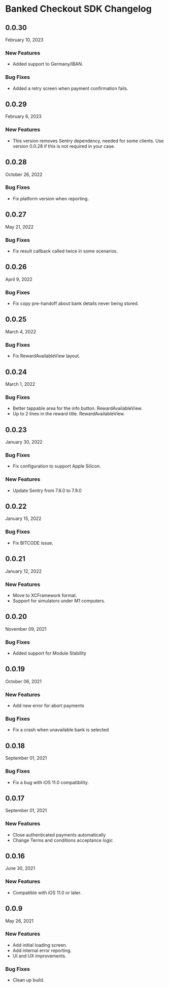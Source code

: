 # Banked Checkout SDK Changelog


## 0.0.30
February 10, 2023

### New Features
* Added support to Germany/IBAN.

### Bug Fixes
* Added a retry screen when payment confirmation fails.


## 0.0.29
February 6, 2023

### New Features
* This version removes Sentry dependency, needed for some clients. Use version 0.0.28 if this is not required in your case.

## 0.0.28
October 26, 2022

### Bug Fixes
* Fix platform version when reporting.

## 0.0.27
May 21, 2022

### Bug Fixes
* Fix result callback called twice in some scenarios.

## 0.0.26
April 9, 2022

### Bug Fixes
* Fix copy pre-handoff about bank details never being stored.

## 0.0.25
March 4, 2022

### Bug Fixes
* Fix RewardAvailableView layout.

## 0.0.24
March 1, 2022

### Bug Fixes
* Better tappable area for the info button. RewardAvailableView.
* Up to 2 lines in the reward title. RewardAvailableView.

## 0.0.23
January 30, 2022

### Bug Fixes
* Fix configuration to support Apple Silicon.

### New Features
* Update Sentry from 7.8.0 to 7.9.0 

## 0.0.22
January 15, 2022

### Bug Fixes
* Fix BITCODE issue.

## 0.0.21
January 12, 2022

### New Features
* Move to XCFramework format. 
* Support for simulators under M1 computers.

## 0.0.20
November 09, 2021

### Bug Fixes
* Added support for Module Stability

## 0.0.19
October 06, 2021

### New Features
* Add new error for abort payments

### Bug Fixes
* Fix a crash when unavailable bank is selected

## 0.0.18
September 01, 2021

### Bug Fixes
* Fix a bug with iOS 11.0 compatibility. 

## 0.0.17
September 01, 2021

### New Features
* Close authenticated payments automatically
* Change Terms and conditions acceptance logic

## 0.0.16
June 30, 2021

### New Features
* Compatible with iOS 11.0 or later.

## 0.0.9
May 26, 2021

### New Features
* Add initial loading screen.
* Add internal error reporting.
* UI and UX improvements.

### Bug Fixes
* Clean up build.
